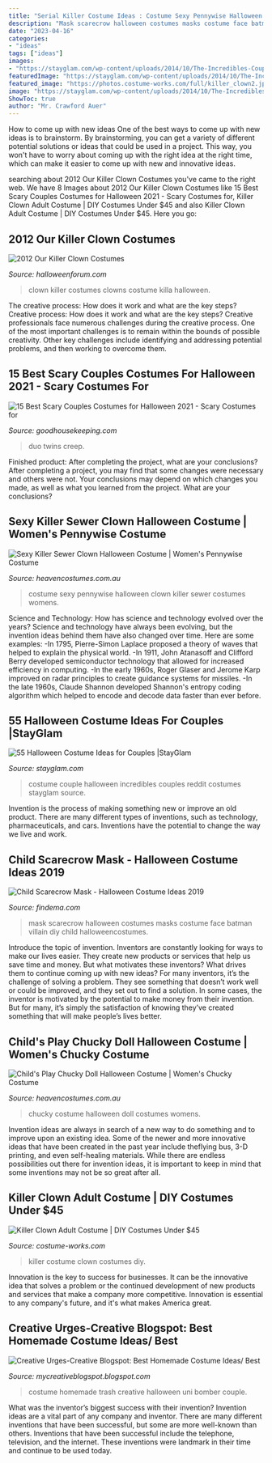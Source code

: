 ```yaml
---
title: "Serial Killer Costume Ideas : Costume Sexy Pennywise Halloween Clown Killer Sewer Costumes Womens"
description: "Mask scarecrow halloween costumes masks costume face batman villain diy child halloweencostumes"
date: "2023-04-16"
categories:
- "ideas"
tags: ["ideas"]
images:
- "https://stayglam.com/wp-content/uploads/2014/10/The-Incredibles-Couple-Halloween-Costume.jpg"
featuredImage: "https://stayglam.com/wp-content/uploads/2014/10/The-Incredibles-Couple-Halloween-Costume.jpg"
featured_image: "https://photos.costume-works.com/full/killer_clown2.jpg"
image: "https://stayglam.com/wp-content/uploads/2014/10/The-Incredibles-Couple-Halloween-Costume.jpg"
ShowToc: true
author: "Mr. Crawford Auer"
---
```



How to come up with new ideas
One of the best ways to come up with new ideas is to brainstorm. By brainstorming, you can get a variety of different potential solutions or ideas that could be used in a project. This way, you won't have to worry about coming up with the right idea at the right time, which can make it easier to come up with new and innovative ideas.

	

		
searching about 2012 Our Killer Clown Costumes you've came to the right web. We have 8 Images about 2012 Our Killer Clown Costumes like 15 Best Scary Couples Costumes for Halloween 2021 - Scary Costumes for, Killer Clown Adult Costume | DIY Costumes Under $45 and also Killer Clown Adult Costume | DIY Costumes Under $45. Here you go:
		
    
## 2012 Our Killer Clown Costumes

<img loading=lazy src="http://images55.fotki.com/v508/photos/4/12634/11257820/DSCN2638-vi.jpg" onerror="this.onerror=null;this.src='https://tse4.mm.bing.net/th?id=OIP.qBkeHnyiyEL1qWRKDos24QHaJ4&amp;pid=15.1';" alt="2012 Our Killer Clown Costumes">

_Source: halloweenforum.com_

>clown killer costumes clowns costume killa halloween. 

	

The creative process: How does it work and what are the key steps?
Creative process: How does it work and what are the key steps?
Creative professionals face numerous challenges during the creative process. One of the most important challenges is to remain within the bounds of possible creativity. Other key challenges include identifying and addressing potential problems, and then working to overcome them.

    
## 15 Best Scary Couples Costumes For Halloween 2021 - Scary Costumes For

<img loading=lazy src="https://hips.hearstapps.com/hmg-prod.s3.amazonaws.com/images/scary-couples-costumes-the-shining-twins-1594752530.png?crop=1xw:1xh;center,top&amp;resize=480:*" onerror="this.onerror=null;this.src='https://tse3.mm.bing.net/th?id=OIP.DIBT_mP_Cp1b25qAuRwT0gAAAA&amp;pid=15.1';" alt="15 Best Scary Couples Costumes for Halloween 2021 - Scary Costumes for">

_Source: goodhousekeeping.com_

>duo twins creep. 

	

Finished product: After completing the project, what are your conclusions?
After completing a project, you may find that some changes were necessary and others were not. Your conclusions may depend on which changes you made, as well as what you learned from the project. What are your conclusions?

    
## Sexy Killer Sewer Clown Halloween Costume | Women&#039;s Pennywise Costume

<img loading=lazy src="https://www.heavencostumes.com.au/media/catalog/product/cache/3ca7c4de79fd9294a778cbfdebc9dde4/l/e/lega-86830-killer-sewer-clown-sexy-pennywise-it-womens-inspired-fancy-dress-halloween-costume-alternate-front-image-1200.jpg" onerror="this.onerror=null;this.src='https://tse2.mm.bing.net/th?id=OIP.c4LckY4A2pJTpg4RjrrCZwHaKA&amp;pid=15.1';" alt="Sexy Killer Sewer Clown Halloween Costume | Women&#039;s Pennywise Costume">

_Source: heavencostumes.com.au_

>costume sexy pennywise halloween clown killer sewer costumes womens. 

	

Science and Technology: How has science and technology evolved over the years?
Science and technology have always been evolving, but the invention ideas behind them have also changed over time. Here are some examples: 
-In 1795, Pierre-Simon Laplace proposed a theory of waves that helped to explain the physical world. 
-In 1911, John Atanasoff and Clifford Berry developed semiconductor technology that allowed for increased efficiency in computing. 
-In the early 1960s, Roger Glaser and Jerome Karp improved on radar principles to create guidance systems for missiles.
-In the late 1960s, Claude Shannon developed Shannon's entropy coding algorithm which helped to encode and decode data faster than ever before.

    
## 55 Halloween Costume Ideas For Couples |StayGlam

<img loading=lazy src="https://stayglam.com/wp-content/uploads/2014/10/The-Incredibles-Couple-Halloween-Costume.jpg" onerror="this.onerror=null;this.src='https://tse4.mm.bing.net/th?id=OIP.E0LsDBCcW9EVNvHfOuexVwHaGt&amp;pid=15.1';" alt="55 Halloween Costume Ideas for Couples |StayGlam">

_Source: stayglam.com_

>costume couple halloween incredibles couples reddit costumes stayglam source. 

	

Invention is the process of making something new or improve an old product. There are many different types of inventions, such as technology, pharmaceuticals, and cars. Inventions have the potential to change the way we live and work.

    
## Child Scarecrow Mask - Halloween Costume Ideas 2019

<img loading=lazy src="http://findema.com/wp-content/uploads/2014/10/halloween_20147231.jpg" onerror="this.onerror=null;this.src='https://tse2.mm.bing.net/th?id=OIP.x0175SogYW1T-OnnWwPJPwHaKl&amp;pid=15.1';" alt="Child Scarecrow Mask - Halloween Costume Ideas 2019">

_Source: findema.com_

>mask scarecrow halloween costumes masks costume face batman villain diy child halloweencostumes. 

	

Introduce the topic of invention.
Inventors are constantly looking for ways to make our lives easier. They create new products or services that help us save time and money. But what motivates these inventors? What drives them to continue coming up with new ideas?
For many inventors, it’s the challenge of solving a problem. They see something that doesn’t work well or could be improved, and they set out to find a solution. In some cases, the inventor is motivated by the potential to make money from their invention. But for many, it’s simply the satisfaction of knowing they’ve created something that will make people’s lives better.

    
## Child&#039;s Play Chucky Doll Halloween Costume | Women&#039;s Chucky Costume

<img loading=lazy src="https://www.heavencostumes.com.au/media/catalog/product/cache/3ca7c4de79fd9294a778cbfdebc9dde4/s/m/smf-39099-chucky-red-blue-womens-halloween-fancy-dress-costume-image-2-1200.jpg" onerror="this.onerror=null;this.src='https://tse4.mm.bing.net/th?id=OIP.aZIREs8_wK7bP6OrBPe6KQHaKA&amp;pid=15.1';" alt="Child&#039;s Play Chucky Doll Halloween Costume | Women&#039;s Chucky Costume">

_Source: heavencostumes.com.au_

>chucky costume halloween doll costumes womens. 

	

Invention ideas are always in search of a new way to do something and to improve upon an existing idea. Some of the newer and more innovative ideas that have been created in the past year include theflying bus, 3-D printing, and even self-healing materials. While there are endless possibilities out there for invention ideas, it is important to keep in mind that some inventions may not be so great after all.

    
## Killer Clown Adult Costume | DIY Costumes Under $45

<img loading=lazy src="https://photos.costume-works.com/full/killer_clown2.jpg" onerror="this.onerror=null;this.src='https://tse1.mm.bing.net/th?id=OIP.5VV8AcacdOZOkRqXviwobQHaJ3&amp;pid=15.1';" alt="Killer Clown Adult Costume | DIY Costumes Under $45">

_Source: costume-works.com_

>killer costume clown costumes diy. 

	

Innovation is the key to success for businesses. It can be the innovative idea that solves a problem or the continued development of new products and services that make a company more competitive. Innovation is essential to any company's future, and it's what makes America great.

    
## Creative Urges-Creative Blogspot: Best Homemade Costume Ideas/ Best

<img loading=lazy src="http://2.bp.blogspot.com/-e7xU6TFq-ao/UISkCpuGqQI/AAAAAAAAJ3k/DLOwI0CVLuQ/s1600/DSC_0032.JPG" onerror="this.onerror=null;this.src='https://tse3.mm.bing.net/th?id=OIP.7trlsXo6jMKR3KXfCnl1QQHaNS&amp;pid=15.1';" alt="Creative Urges-Creative Blogspot: Best Homemade Costume Ideas/ Best">

_Source: mycreativeblogspot.blogspot.com_

>costume homemade trash creative halloween uni bomber couple. 

	

What was the inventor’s biggest success with their invention?
Invention ideas are a vital part of any company and inventor. There are many different inventions that have been successful, but some are more well-known than others. Inventions that have been successful include the telephone, television, and the internet. These inventions were landmark in their time and continue to be used today.

